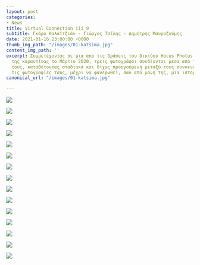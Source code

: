 ```yaml
---
layout: post
categories:
- News
title: Virtual Connection iii 9
subtitle: Γκάρο Καλαϊτζιάν - Γιώργος Τσίλης - Δημήτρης Μαυροζούμης
date: 2021-01-16 23:00:00 +0000
thumb_img_path: "/images/01-katsima.jpg"
content_img_path: ''
excerpt: Συμμετέχοντας σε μια απο τις δράσεις του δικτύου Hocus Photus στη διάρκεια
  της καραντίνας το Μάρτιο 2020, τρεις φωτογράφοι συνδέονται μέσα από τις εικόνες
  τους, καταθέτοντας σταδιακά και δίχως προηγούμενη μεταξύ τους συννενόηση, μια-μια
  τις φωτογραφίες τους, μέχρι να φανερωθεί, σαν από μόνη της, μια ιστορία.
canonical_url: "/images/01-katsima.jpg"

---
```

![](/images/01-katsima.jpg)

![](/images/02-katsima.jpg)

![](/images/03-katsima.jpg)

![](/images/04-katsima.jpg)

![](/images/05-katsima.jpg)

![](/images/06-katsima.jpg)

![](/images/07-katsima.jpg)

![](/images/08-katsima.jpg)

![](/images/09-katsima.jpg)

![](/images/10-katsima.jpg)

![](/images/11-katsima.jpg)

![](/images/12-katsima.jpg)

![](/images/13-katsima.jpg)

![](/images/14-katsima.jpg)

![](/images/15-katsima.jpg)